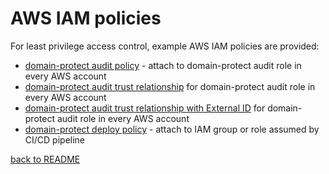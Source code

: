 # AWS IAM policies
For least privilege access control, example AWS IAM policies are provided:
* [domain-protect audit policy](../aws-iam-policies/domain-protect-audit.json) - attach to domain-protect audit role in every AWS account
* [domain-protect audit trust relationship](../aws-iam-policies/domain-protect-audit-trust.json) for domain-protect audit role in every AWS account
* [domain-protect audit trust relationship with External ID](../aws-iam-policies/domain-protect-audit-trust-external-id.json) for domain-protect audit role in every AWS account
* [domain-protect deploy policy](../aws-iam-policies/domain-protect-deploy.json) - attach to IAM group or role assumed by CI/CD pipeline

[back to README](../README.md)